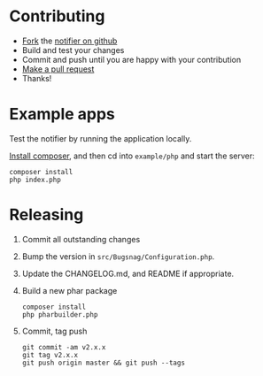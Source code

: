 Contributing
============

-   [Fork](https://help.github.com/articles/fork-a-repo) the [notifier on github](https://github.com/bugsnag/bugsnag-laravel)
-   Build and test your changes
-   Commit and push until you are happy with your contribution
-   [Make a pull request](https://help.github.com/articles/using-pull-requests)
-   Thanks!

Example apps
============

Test the notifier by running the application locally.

[Install composer](http://getcomposer.org/doc/01-basic-usage.md), and then cd into `example/php` and start the server:

    composer install
    php index.php


Releasing
=========

1. Commit all outstanding changes
1. Bump the version in `src/Bugsnag/Configuration.php`.
2. Update the CHANGELOG.md, and README if appropriate.
3. Build a new phar package

    ```
    composer install
    php pharbuilder.php
    ```

4. Commit, tag push

    ```
    git commit -am v2.x.x
    git tag v2.x.x
    git push origin master && git push --tags
    ```
